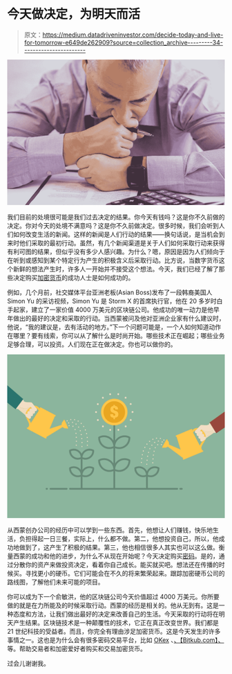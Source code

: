 # 今天做决定，为明天而活

> 原文：<https://medium.datadriveninvestor.com/decide-today-and-live-for-tomorrow-e649de262909?source=collection_archive---------34----------------------->

![](img/88cb970b2e964eb9334442934c5211ed.png)

我们目前的处境很可能是我们过去决定的结果。你今天有钱吗？这是你不久前做的决定。你对今天的处境不满意吗？这是你不久前做决定。很多时候，我们会听到人们如何改变生活的新闻。这样的新闻是人们行动的结果——换句话说，是当机会到来时他们采取的最初行动。虽然，有几个新闻渠道是关于人们如何采取行动来获得有利可图的结果，但似乎没有多少人感兴趣。为什么？嗯，原因是因为人们倾向于在听到或感知到某个特定行为产生的积极含义后采取行动。比方说，当数字货币这个新鲜的想法产生时，许多人一开始并不接受这个想法。今天，我们已经了解了那些决定购买[加密货币](https://www.bitkub.com/buy-cryptocurrency)的成功人士是如何成功的。

例如，几个月前，社交媒体平台亚洲老板(Asian Boss)发布了一段韩裔美国人 Simon Yu 的采访视频，Simon Yu 是 Storm X 的首席执行官，他在 20 多岁时白手起家，建立了一家价值 4000 万美元的区块链公司。他成功的唯一动力是他早年做出的最好的决定和采取的行动。当西蒙被问及他对亚洲企业家有什么建议时，他说，“我的建议是，去有活动的地方。”下一个问题可能是，一个人如何知道动作在哪里？要有线索，你可以从了解什么是时尚开始。哪些技术正在崛起；哪些业务足够合理，可以投资。人们现在正在做决定。你也可以做你的。

![](img/fc5b921996e2efb5ec2347b80de01987.png)

从西蒙创办公司的经历中可以学到一些东西。首先，他想让人们赚钱，快乐地生活，负担得起一日三餐，实际上，什么都不做。第二，他想投资自己，所以，他成功地做到了，这产生了积极的结果。第三，他也相信很多人其实也可以这么做。衡量西蒙的成功和他的进步，为什么不从现在开始呢？今天决定购买[密码](https://www.bitkub.com/buy-cryptocurrency)。是的，通过分散你的资产来做投资决定，看着你自己成长。能买就买吧。想法还在传播的时候买。寻找更小的硬币。它们可能会在不久的将来繁荣起来。跟踪加密硬币公司的路线图，了解他们未来可能的项目。

你可以成为下一个俞敏洪，他的区块链公司今天价值超过 4000 万美元。你所要做的就是在力所能及的时候采取行动。西蒙的经历是相关的。他从无到有。这是一种态度和方法，让我们做出最好的决定来改善自己的生活。今天采取的行动将在明天产生结果。区块链技术是一种颠覆性的技术，它正在真正改变世界。我们都是 21 世纪科技的受益者。而且，你完全有理由涉足加密货币。这是今天发生的许多事情之一。这也是为什么会有很多密码交易平台，比如 [OKex](https://www.okex.com/) 、[、【Bitkub.com】、](https://www.binance.com/en)等。帮助交易者和加密爱好者购买和交易加密货币。

过会儿谢谢我。